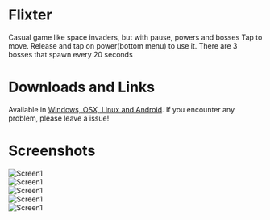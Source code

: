 # Flixter
Casual game like space invaders, but with pause, powers and bosses
Tap to move. Release and tap on power(bottom menu) to use it. There are 3 bosses that spawn every 20 seconds

# Downloads and Links
Available in [Windows, OSX, Linux and Android](https://teamon.itch.io/flixter). If you encounter any problem, please leave a issue! 

# Screenshots
![Screen1](Screenshots/1.jpg)  
![Screen1](Screenshots/2.jpg)  
![Screen1](Screenshots/3.jpg)  
![Screen1](Screenshots/4.jpg)  
![Screen1](Screenshots/5.jpg)  
